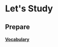 Let's Study
=============

 Prepare
 -------------
  #### [Vocabulary](https://github.com/GSThecar/RulesOfSwiftComposition/blob/master/Vocabulary)
